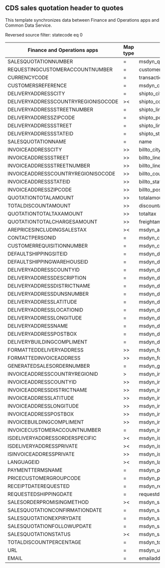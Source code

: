 ## CDS sales quotation header to quotes

This template synchronizes data between Finance and Operations apps and Common Data Service.

Reversed source filter: statecode eq 0

Finance and Operations apps | Map type | Customer engagement apps | Default value
---|---|---|---
SALESQUOTATIONNUMBER | = | msdyn_quotenumber | 
REQUESTINGCUSTOMERACCOUNTNUMBER | = | customerid.Account(accountnumber).Contact(msdyn_contactpersonid) | 
CURRENCYCODE | = | transactioncurrencyid.isocurrencycode | 
CUSTOMERSREFERENCE | = | msdyn_customersreference | 
DELIVERYADDRESSCITY | = | shipto_city | 
DELIVERYADDRESSCOUNTRYREGIONISOCODE | >< | shipto_country | 
DELIVERYADDRESSSTREETNUMBER | = | shipto_line2 | 
DELIVERYADDRESSZIPCODE | = | shipto_postalcode | 
DELIVERYADDRESSSTREET | = | shipto_line1 | 
DELIVERYADDRESSSTATEID | = | shipto_stateorprovince | 
SALESQUOTATIONNAME | = | name | 
INVOICEADDRESSCITY | >> | billto_city | 
INVOICEADDRESSSTREET | >> | billto_line1 | 
INVOICEADDRESSSTREETNUMBER | >> | billto_line2 | 
INVOICEADDRESSCOUNTRYREGIONISOCODE | >> | billto_country | 
INVOICEADDRESSSTATEID | >> | billto_stateorprovince | 
INVOICEADDRESSZIPCODE | >> | billto_postalcode | 
QUOTATIONTOTALAMOUNT | >> | totalamount | 
TOTALDISCOUNTAMOUNT | >> | discountamount | 
QUOTATIONTOTALTAXAMOUNT | >> | totaltax | 
QUOTATIONTOTALCHARGESAMOUNT | >> | freightamount | 
AREPRICESINCLUDINGSALESTAX | >< | msdyn_arepricesincludingsalestax | 
CONTACTPERSONID | = | msdyn_contactperson.msdyn_contactpersonid | 
CUSTOMERREQUISITIONNUMBER | = | msdyn_customerrequisitionnumber | 
DEFAULTSHIPPINGSITEID | = | msdyn_defaultshippingsite.msdyn_siteid | 
DEFAULTSHIPPINGWAREHOUSEID | = | msdyn_defaultshippingwarehouse.msdyn_warehouseidentifier | 
DELIVERYADDRESSCOUNTYID | = | msdyn_deliveryaddresscountyid | 
DELIVERYADDRESSDESCRIPTION | = | msdyn_deliveryaddressdescription | 
DELIVERYADDRESSDISTRICTNAME | = | msdyn_deliveryaddressdistrictname | 
DELIVERYADDRESSDUNSNUMBER | = | msdyn_deliveryaddressdunsnumber | 
DELIVERYADDRESSLATITUDE | = | msdyn_deliveryaddresslatitude | 
DELIVERYADDRESSLOCATIONID | = | msdyn_deliveryaddresslocationid | 
DELIVERYADDRESSLONGITUDE | = | msdyn_deliveryaddresslongitude | 
DELIVERYADDRESSNAME | = | msdyn_deliveryaddressname | 
DELIVERYADDRESSPOSTBOX | = | msdyn_deliveryaddresspostbox | 
DELIVERYBUILDINGCOMPLIMENT | = | msdyn_deliverybuildingcompliment | 
FORMATTEDDELIVERYADDRESS | >> | msdyn_formatteddeliveryaddress | 
FORMATTEDINVOICEADDRESS | >> | msdyn_formattedinvoiceaddress | 
GENERATEDSALESORDERNUMBER | = | msdyn_generatedsalesordernumber.msdyn_salesordernumber | 
INVOICEADDRESSCOUNTRYREGIONID | > | msdyn_invoiceaddresscountryregionid | 
INVOICEADDRESSCOUNTYID | >> | msdyn_invoiceaddresscountyid | 
INVOICEADDRESSDISTRICTNAME | >> | msdyn_invoiceaddressdistrictname | 
INVOICEADDRESSLATITUDE | >> | msdyn_invoiceaddresslatitude | 
INVOICEADDRESSLONGITUDE | >> | msdyn_invoiceaddresslongitude | 
INVOICEADDRESSPOSTBOX | >> | msdyn_invoiceaddresspostbox | 
INVOICEBUILDINGCOMPLIMENT | >> | msdyn_invoicebuildingcompliment | 
INVOICECUSTOMERACCOUNTNUMBER | = | msdyn_invoicecustomer.accountnumber | 
ISDELIVERYADDRESSORDERSPECIFIC | >< | msdyn_isdeliveryaddressorderspecific | 
ISDELIVERYADDRESSPRIVATE | >< | msdyn_isdeliveryaddressprivate | 
ISINVOICEADDRESSPRIVATE | >> | msdyn_isinvoiceaddressprivate | 
LANGUAGEID | >< | msdyn_language | 
PAYMENTTERMSNAME | = | msdyn_paymentterms.msdyn_name | 
PRICECUSTOMERGROUPCODE | = | msdyn_pricecustomergroup.msdyn_groupcode | 
RECEIPTDATEREQUESTED | = | msdyn_requestedreceiptdate | 
REQUESTEDSHIPPINGDATE | = | requestdeliveryby | 
SALESORDERPROMISINGMETHOD | >< | msdyn_salesorderpromisingmethod | 
SALESQUOTATIONCONFIRMATIONDATE | = | msdyn_salesquotationconfirmationdate | 
SALESQUOTATIONEXPIRYDATE | = | msdyn_salesquotationexpirydate | 
SALESQUOTATIONFOLLOWUPDATE | = | msdyn_salesquotationfollowupdate | 
SALESQUOTATIONSTATUS | >< | msdyn_salesquotationstatus | 
TOTALDISCOUNTPERCENTAGE | = | msdyn_totaldiscountpercentage | 
URL | = | msdyn_url | 
EMAIL | = | emailaddress | 
